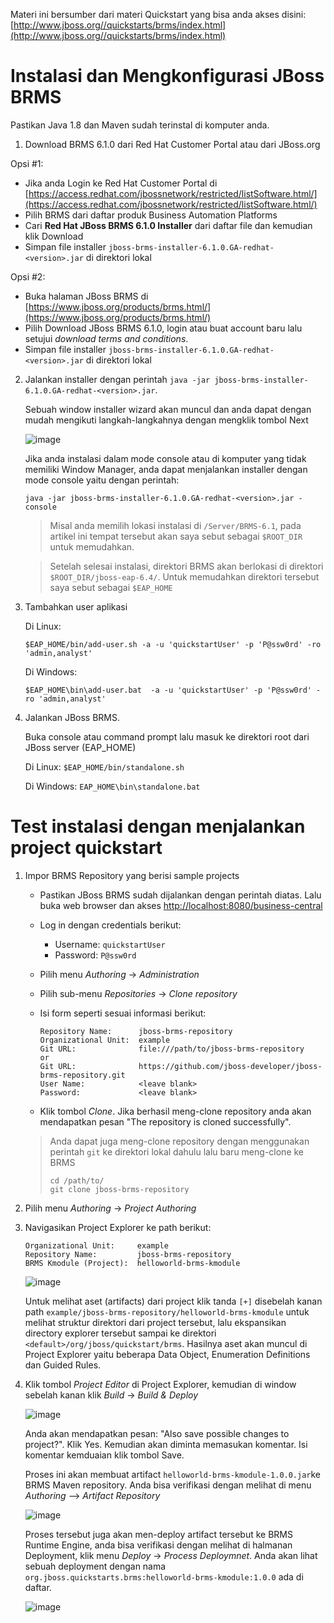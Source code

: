 Materi ini bersumber dari materi Quickstart yang bisa anda akses disini: [http://www.jboss.org//quickstarts/brms/index.html](http://www.jboss.org//quickstarts/brms/index.html)

# Instalasi dan Mengkonfigurasi JBoss BRMS

Pastikan Java 1.8 dan Maven sudah terinstal di komputer anda.

1. Download BRMS 6.1.0 dari Red Hat Customer Portal atau dari JBoss.org

  Opsi #1:
  - Jika anda Login ke Red Hat Customer Portal di [https://access.redhat.com/jbossnetwork/restricted/listSoftware.html/](https://access.redhat.com/jbossnetwork/restricted/listSoftware.html/)
  - Pilih BRMS dari daftar produk Business Automation Platforms 
  - Cari **Red Hat JBoss BRMS 6.1.0 Installer** dari daftar file dan kemudian klik Download
  - Simpan file installer `jboss-brms-installer-6.1.0.GA-redhat-<version>.jar` di direktori lokal  

  Opsi #2:
  - Buka halaman JBoss BRMS di [https://www.jboss.org/products/brms.html/](https://www.jboss.org/products/brms.html/)
  - Pilih Download JBoss BRMS 6.1.0, login atau buat account baru lalu setujui *download terms and conditions*.
  - Simpan file installer `jboss-brms-installer-6.1.0.GA-redhat-<version>.jar` di direktori lokal 

2. Jalankan installer dengan perintah `java -jar jboss-brms-installer-6.1.0.GA-redhat-<version>.jar`.

   Sebuah window installer wizard akan muncul dan anda dapat dengan mudah mengikuti langkah-langkahnya dengan mengklik tombol Next
   
   ![image](https://cloud.githubusercontent.com/assets/3068071/11017298/1d4cd946-85cd-11e5-8882-d2450f11d150.png)
   
   
   Jika anda instalasi dalam mode console atau di komputer yang tidak memiliki Window Manager, anda dapat menjalankan installer dengan mode console yaitu dengan perintah:
   
   `java -jar jboss-brms-installer-6.1.0.GA-redhat-<version>.jar -console`
   
   > Misal anda memilih lokasi instalasi di `/Server/BRMS-6.1`, pada artikel ini tempat tersebut akan saya sebut sebagai `$ROOT_DIR` untuk memudahkan.
   
   > Setelah selesai instalasi, direktori BRMS akan berlokasi di direktori `$ROOT_DIR/jboss-eap-6.4/`. Untuk memudahkan direktori tersebut saya sebut sebagai `$EAP_HOME`

3. Tambahkan user aplikasi 
   
   Di Linux:   
   
   ```
   $EAP_HOME/bin/add-user.sh -a -u 'quickstartUser' -p 'P@ssw0rd' -ro 'admin,analyst'
   ```
   
   Di Windows: 
   
   ```
   $EAP_HOME\bin\add-user.bat  -a -u 'quickstartUser' -p 'P@ssw0rd' -ro 'admin,analyst'
   ```

4. Jalankan JBoss BRMS. 

   Buka console atau command prompt lalu masuk ke direktori root dari JBoss server (EAP_HOME)
   
   Di Linux:   `$EAP_HOME/bin/standalone.sh`
   
   Di Windows: `EAP_HOME\bin\standalone.bat`

# Test instalasi dengan menjalankan project quickstart

1. Impor BRMS Repository yang berisi sample projects 
  
   - Pastikan JBoss BRMS sudah dijalankan dengan perintah diatas. Lalu buka web browser dan akses [http://localhost:8080/business-central](http://localhost:8080/business-central)
   - Log in dengan credentials berikut:
      
      
      * Username: `quickstartUser`
      * Password: `P@ssw0rd`
      
      
   - Pilih menu  *Authoring* -> *Administration*
   - Pilih sub-menu *Repositories* -> *Clone repository*
   - Isi form seperti sesuai informasi berikut:

      ```
      Repository Name:      jboss-brms-repository
      Organizational Unit:  example
      Git URL:              file:///path/to/jboss-brms-repository
      or
      Git URL:              https://github.com/jboss-developer/jboss-brms-repository.git
      User Name:            <leave blank>
      Password:             <leave blank>
      ```
      
   - Klik tombol *Clone*. Jika berhasil meng-clone repository anda akan mendapatkan pesan "The repository is cloned successfully".
   
   > Anda dapat juga meng-clone repository dengan menggunakan perintah `git` ke direktori lokal dahulu lalu baru meng-clone ke BRMS
   > 
   > ```
   > cd /path/to/
   > git clone jboss-brms-repository
   > ```

2. Pilih menu *Authoring* -> *Project Authoring*
3. Navigasikan Project Explorer ke path berikut:

   ```
   Organizational Unit:     example
   Repository Name:         jboss-brms-repository
   BRMS Kmodule (Project):  helloworld-brms-kmodule
   ```
   
   ![image](https://cloud.githubusercontent.com/assets/3068071/11017536/ac5bcb36-85d4-11e5-8218-cb7b64a7c413.png)
   
   Untuk melihat aset (artifacts) dari project klik tanda `[+]` disebelah kanan path `example/jboss-brms-repository/helloworld-brms-kmodule` untuk melihat struktur direktori dari project tersebut, lalu ekspansikan directory explorer tersebut sampai ke direktori `<default>/org/jboss/quickstart/brms`. Hasilnya aset akan muncul di Project Explorer yaitu beberapa Data Object, Enumeration Definitions dan Guided Rules.


4. Klik tombol *Project Editor* di Project Explorer, kemudian di window sebelah kanan klik *Build* -> *Build & Deploy*

   ![image](https://cloud.githubusercontent.com/assets/3068071/11017539/c3e01d66-85d4-11e5-878e-6aaf882ba9d2.png)
   
   Anda akan mendapatkan pesan: "Also save possible changes to project?". Klik Yes.
   Kemudian akan diminta memasukan komentar. Isi komentar kemduaian klik tombol Save.
   
   Proses ini akan membuat artifact `helloworld-brms-kmodule-1.0.0.jar`ke BRMS Maven repository. 
   Anda bisa verifikasi dengan melihat di menu *Authoring* –> *Artifact Repository*
   
   ![image](https://cloud.githubusercontent.com/assets/3068071/11023189/6b6886e8-86a4-11e5-845f-bc6ceaeb3e45.png)
   
   Proses tersebut juga akan men-deploy artifact tersebut ke BRMS Runtime Engine, anda bisa verifikasi dengan melihat di halmanan Deployment, klik menu *Deploy* -> *Process Deploymnet*. Anda akan lihat sebuah deployment dengan nama `org.jboss.quickstarts.brms:helloworld-brms-kmodule:1.0.0` ada di daftar.
   
   ![image](https://cloud.githubusercontent.com/assets/3068071/11023197/b4b0020e-86a4-11e5-9c28-a6b16456789a.png)
   
